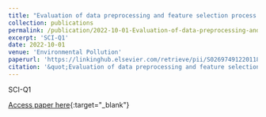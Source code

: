 ```yaml
---
title: "Evaluation of data preprocessing and feature selection process for prediction of hourly PM10 concentration using long short-term memory models"
collection: publications
permalink: /publication/2022-10-01-Evaluation-of-data-preprocessing-and-feature-selection-proce
excerpt: 'SCI-Q1'
date: 2022-10-01
venue: 'Environmental Pollution'
paperurl: 'https://linkinghub.elsevier.com/retrieve/pii/S0269749122011873'
citation: '&quot;Evaluation of data preprocessing and feature selection process for prediction of hourly PM10 concentration using long short-term memory models.&quot; Environmental Pollution, 2022.'
---
```

SCI-Q1

[Access paper here](https://linkinghub.elsevier.com/retrieve/pii/S0269749122011873){:target="_blank"}
